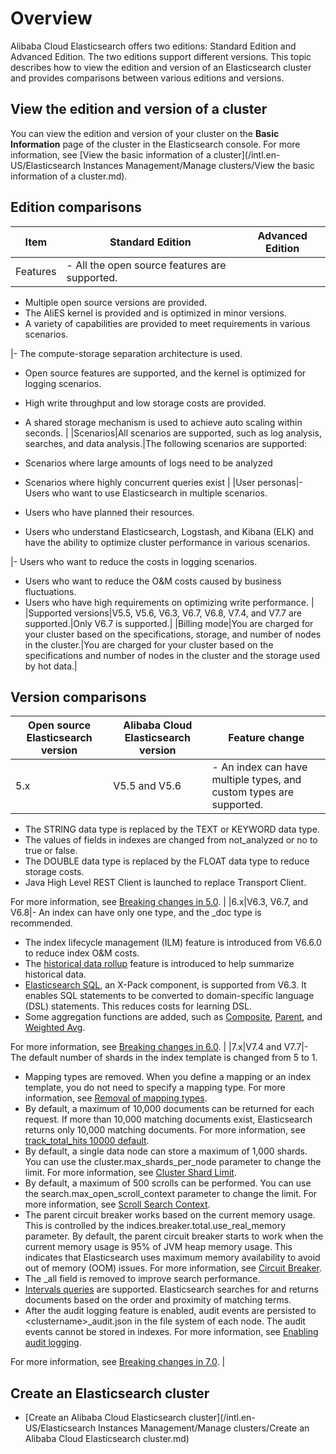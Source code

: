 # Overview

Alibaba Cloud Elasticsearch offers two editions: Standard Edition and Advanced Edition. The two editions support different versions. This topic describes how to view the edition and version of an Elasticsearch cluster and provides comparisons between various editions and versions.

## View the edition and version of a cluster

You can view the edition and version of your cluster on the **Basic Information** page of the cluster in the Elasticsearch console. For more information, see [View the basic information of a cluster](/intl.en-US/Elasticsearch Instances Management/Manage clusters/View the basic information of a cluster.md).

## Edition comparisons

|Item|Standard Edition|Advanced Edition|
|----|----------------|----------------|
|Features|-   All the open source features are supported.
-   Multiple open source versions are provided.
-   The AliES kernel is provided and is optimized in minor versions.
-   A variety of capabilities are provided to meet requirements in various scenarios.

|-   The compute-storage separation architecture is used.
-   Open source features are supported, and the kernel is optimized for logging scenarios.
-   High write throughput and low storage costs are provided.
-   A shared storage mechanism is used to achieve auto scaling within seconds. |
|Scenarios|All scenarios are supported, such as log analysis, searches, and data analysis.|The following scenarios are supported:

-   Scenarios where large amounts of logs need to be analyzed
-   Scenarios where highly concurrent queries exist |
|User personas|-   Users who want to use Elasticsearch in multiple scenarios.
-   Users who have planned their resources.
-   Users who understand Elasticsearch, Logstash, and Kibana \(ELK\) and have the ability to optimize cluster performance in various scenarios.

|-   Users who want to reduce the costs in logging scenarios.
-   Users who want to reduce the O&M costs caused by business fluctuations.
-   Users who have high requirements on optimizing write performance. |
|Supported versions|V5.5, V5.6, V6.3, V6.7, V6.8, V7.4, and V7.7 are supported.|Only V6.7 is supported.|
|Billing mode|You are charged for your cluster based on the specifications, storage, and number of nodes in the cluster.|You are charged for your cluster based on the specifications and number of nodes in the cluster and the storage used by hot data.|

## Version comparisons

|Open source Elasticsearch version|Alibaba Cloud Elasticsearch version|Feature change|
|---------------------------------|-----------------------------------|--------------|
|5.x|V5.5 and V5.6|-   An index can have multiple types, and custom types are supported.
-   The STRING data type is replaced by the TEXT or KEYWORD data type.
-   The values of fields in indexes are changed from not\_analyzed or no to true or false.
-   The DOUBLE data type is replaced by the FLOAT data type to reduce storage costs.
-   Java High Level REST Client is launched to replace Transport Client.

For more information, see [Breaking changes in 5.0](https://www.elastic.co/guide/en/elasticsearch/reference/5.6/breaking-changes-5.0.html). |
|6.x|V6.3, V6.7, and V6.8|-   An index can have only one type, and the \_doc type is recommended.
-   The index lifecycle management \(ILM\) feature is introduced from V6.6.0 to reduce index O&M costs.
-   The [historical data rollup](https://www.elastic.co/guide/en/elasticsearch/reference/6.3/rollup-overview.html) feature is introduced to help summarize historical data.
-   [Elasticsearch SQL](https://www.elastic.co/guide/en/elasticsearch/reference/6.8/sql-overview.html), an X-Pack component, is supported from V6.3. It enables SQL statements to be converted to domain-specific language \(DSL\) statements. This reduces costs for learning DSL.
-   Some aggregation functions are added, such as [Composite](https://www.elastic.co/guide/en/elasticsearch/reference/6.8/search-aggregations-bucket-composite-aggregation.html), [Parent](https://www.elastic.co/guide/en/elasticsearch/reference/6.8/search-aggregations-bucket-parent-aggregation.html), and [Weighted Avg](https://www.elastic.co/guide/en/elasticsearch/reference/6.8/search-aggregations-metrics-weight-avg-aggregation.html).

For more information, see [Breaking changes in 6.0](https://www.elastic.co/guide/en/elasticsearch/reference/6.8/breaking-changes-6.0.html). |
|7.x|V7.4 and V7.7|-   The default number of shards in the index template is changed from 5 to 1.
-   Mapping types are removed. When you define a mapping or an index template, you do not need to specify a mapping type. For more information, see [Removal of mapping types](https://www.elastic.co/guide/en/elasticsearch/reference/7.4/removal-of-types.html#_what_are_mapping_types).
-   By default, a maximum of 10,000 documents can be returned for each request. If more than 10,000 matching documents exist, Elasticsearch returns only 10,000 matching documents. For more information, see [track\_total\_hits 10000 default](https://www.elastic.co/guide/en/elasticsearch/reference/current/breaking-changes-7.0.html#track-total-hits-10000-default).
-   By default, a single data node can store a maximum of 1,000 shards. You can use the cluster.max\_shards\_per\_node parameter to change the limit. For more information, see [Cluster Shard Limit](https://www.elastic.co/guide/en/elasticsearch/reference/7.4/misc-cluster.html#cluster-shard-limit).
-   By default, a maximum of 500 scrolls can be performed. You can use the search.max\_open\_scroll\_context parameter to change the limit. For more information, see [Scroll Search Context](https://www.elastic.co/guide/en/elasticsearch/reference/7.4/search-request-body.html#scroll-search-context).
-   The parent circuit breaker works based on the current memory usage. This is controlled by the indices.breaker.total.use\_real\_memory parameter. By default, the parent circuit breaker starts to work when the current memory usage is 95% of JVM heap memory usage. This indicates that Elasticsearch uses maximum memory availability to avoid out of memory \(OOM\) issues. For more information, see [Circuit Breaker](https://www.elastic.co/guide/en/elasticsearch/reference/7.4/circuit-breaker.html#parent-circuit-breaker).
-   The \_all field is removed to improve search performance.
-   [Intervals queries](https://www.elastic.co/guide/en/elasticsearch/reference/7.4/query-dsl-intervals-query.html) are supported. Elasticsearch searches for and returns documents based on the order and proximity of matching terms.
-   After the audit logging feature is enabled, audit events are persisted to <clustername\>\_audit.json in the file system of each node. The audit events cannot be stored in indexes. For more information, see [Enabling audit logging](https://www.elastic.co/guide/en/elasticsearch/reference/7.4/enable-audit-logging.html).

For more information, see [Breaking changes in 7.0](https://www.elastic.co/guide/en/elasticsearch/reference/7.4/breaking-changes-7.0.html#breaking_70_indices_changes). |

## Create an Elasticsearch cluster

-   [Create an Alibaba Cloud Elasticsearch cluster](/intl.en-US/Elasticsearch Instances Management/Manage clusters/Create an Alibaba Cloud Elasticsearch cluster.md)

